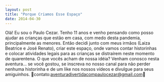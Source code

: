 ```yaml
---
layout: post
title: "Porque Criamos Esse Espaço"
date: 2014-04-30
---
```


Olá! Eu sou o Paulo Cezar.  Tenho  11 anos e venho pensando como posso ajudar as crianças que estão em casa, com medo desta pandemia, principalmente as menores. Então decidi junto com meus irmãos (Laiza Beatrice e José Renato), criar este espaço, onde vamos contar historinhas  e colocar atividades legais para as crianças se distraírem neste momento de quarentena. O que vocês acham de nossa idéia? Venham conosco nesta aventura... se você gostou, se inscreva no nosso canal para não perder nenhuma historinha e de um like nos nossos vídeos e divulgue para seus amiguinhos.  📩contato:aventuradivertidacompaulocezar@gmail.com📩
